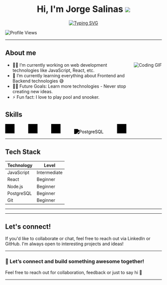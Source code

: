 <h1 align="center"><b>Hi, I'm Jorge Salinas</b> <img src="https://media.giphy.com/media/hvRJCLFzcasrR4ia7z/giphy.gif" width="35"></h1>

<p align="center">
  <a href="https://github.com/DenverCoder1/readme-typing-svg">
    <img src="https://readme-typing-svg.herokuapp.com?font=Time+New+Roman&color=cyan&size=25&center=true&vCenter=true&width=600&height=100&lines=Fullstack+Developer+in+training;Computer+Engineering+Student" alt="Typing SVG" />
  </a>
</p>

![Profile Views](https://komarev.com/ghpvc/?username=koqemu&style=flat-square)

---

## About me 
<img align="right" alt="Coding GIF" height="160px" src="https://media4.giphy.com/media/v1.Y2lkPTc5MGI3NjExMXAwd2lvbDF6NWViM2o4ODA0ZDJidTFmZGo1czlncTBtb2xjMzEyOCZlcD12MV9pbnRlcm5hbF9naWZfYnlfaWQmY3Q9Zw/xUOxfpptIctnLn7IMo/giphy.gif" />

- 👨‍💻 I’m currently working on web development technologies like JavaScript, React, etc.  
- 🧩 I’m currently learning everything about Frontend and Backend technologies 😅  
- 💪🏼 Future Goals: Learn more technologies - Never stop creating new ideas.  
- ⚡ Fun fact: I love to play pool and snooker.  

## Skills
<p align="left">
  <img src="https://raw.githubusercontent.com/PKief/vscode-material-icon-theme/main/icons/javascript.svg" alt="JavaScript" width="30" style="filter: brightness(0%) invert(0%); margin-right: 40px;" />
  <img src="https://raw.githubusercontent.com/PKief/vscode-material-icon-theme/main/icons/react.svg" alt="React" width="30" style="filter: brightness(0%) invert(0%); margin-right: 40px;" />
  <img src="https://raw.githubusercontent.com/PKief/vscode-material-icon-theme/main/icons/nodejs.svg" alt="Node.js" width="30" style="filter: brightness(0%) invert(0%); margin-right: 40px;" />
  <img src="https://cdn.jsdelivr.net/gh/devicons/devicon/icons/postgresql/postgresql-original.svg" alt="PostgreSQL" width="30" style="filter: brightness(0%) invert(0%); margin-right: 40px;" />
  <img src="https://raw.githubusercontent.com/PKief/vscode-material-icon-theme/main/icons/git.svg" alt="Git" width="30" style="filter: brightness(0%) invert(0%);" />
</p>

---

## Tech Stack
| Technology | Level       |
|------------|-------------|
| JavaScript | Intermediate |
| React      | Beginner     |
| Node.js    | Beginner     |
| PostgreSQL | Beginner     |
| Git        | Beginner     |

---

<!--
## Projects

### [Project 1 - Portfolio Website](https://github.com/koqemu/portfolio)
A personal portfolio website built with React to showcase my projects and skills.

### [Project 2 - Task Manager API](https://github.com/koqemu/task-manager-api)
A RESTful API using Node.js and Express for managing tasks with JWT authentication.

### [Project 3 - Blog Platform](https://github.com/koqemu/blog-platform)
A fullstack blog platform using React and PostgreSQL for persistent storage.
-->

---

## Let's connect!

If you'd like to collaborate or chat, feel free to reach out via LinkedIn or GitHub. I'm always open to interesting projects and ideas!

<!--
<p align="center">
  <a href="https://linkedin.com/in/koqemu" target="_blank">
    <img src="https://img.shields.io/badge/LinkedIn-0077B5?style=for-the-badge&logo=linkedin&logoColor=white" alt="LinkedIn" />
  </a>
  <a href="https://twitter.com/koqemu" target="_blank">
    <img src="https://img.shields.io/badge/Twitter-1DA1F2?style=for-the-badge&logo=twitter&logoColor=white" alt="Twitter" />
  </a>
  <a href="https://github.com/koqemu" target="_blank">
    <img src="https://img.shields.io/badge/GitHub-181717?style=for-the-badge&logo=github&logoColor=white" alt="GitHub" />
  </a>
</p>
-->

---

### 🤝 Let’s connect and build something awesome together!

Feel free to reach out for collaboration, feedback or just to say hi 👋

---

